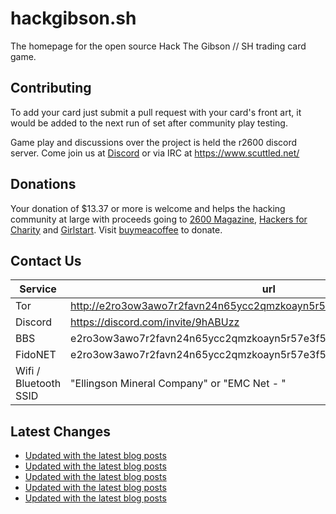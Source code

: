 # hackgibson.sh
The homepage for the open source Hack The Gibson // SH trading card game.


## Contributing

To add your card just submit a pull request with your card's front art, it would be added to the next run of set after community play testing.

Game play and discussions over the project is held the r2600 discord server. Come join us at [Discord](https://discord.com/invite/9hABUzz) or via IRC at https://www.scuttled.net/


## Donations

Your donation of $13.37 or more is welcome and helps the hacking community at large with proceeds going to [2600 Magazine](https://2600.com/), [Hackers for Charity](https://hackersforcharity.org) and [Girlstart](https://girlstart.org).  Visit [buymeacoffee](https://www.buymeacoffee.com/hackgibson.sh) to donate.


## Contact Us

Service | url
-|-
Tor | http://e2ro3ow3awo7r2favn24n65ycc2qmzkoayn5r57e3f56nvjwdcgg32ad.onion
Discord | https://discord.com/invite/9hABUzz
BBS | e2ro3ow3awo7r2favn24n65ycc2qmzkoayn5r57e3f56nvjwdcgg32ad.onion:23
FidoNET | e2ro3ow3awo7r2favn24n65ycc2qmzkoayn5r57e3f56nvjwdcgg32ad.onion:24554
Wifi / Bluetooth SSID | "Ellingson Mineral Company" or "EMC Net - <fidonet address>"

## Latest Changes
<!-- BLOG-POST-LIST:START -->
- [Updated with the latest blog posts](https://github.com/DFW2600/hackgibson.sh/commit/4d0a9da33d4d0cbd96c53aa66fb7ef4b681d8952)
- [Updated with the latest blog posts](https://github.com/DFW2600/hackgibson.sh/commit/f97c769af17b90b2ad2c474f4e4f6e0ee585a0d7)
- [Updated with the latest blog posts](https://github.com/DFW2600/hackgibson.sh/commit/367b42b1b576b8d9e580a394ab1a52f18cd153c4)
- [Updated with the latest blog posts](https://github.com/DFW2600/hackgibson.sh/commit/95c82d0f72b2b49046932366d02013261654d79f)
- [Updated with the latest blog posts](https://github.com/DFW2600/hackgibson.sh/commit/2b6926173ceebaacd05ba9baa422efc778458a93)
<!-- BLOG-POST-LIST:END -->
